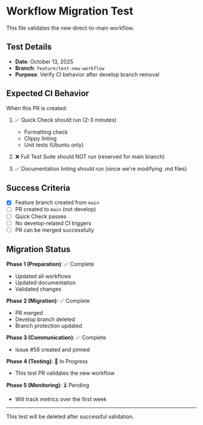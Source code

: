 # Workflow Migration Test

This file validates the new direct-to-main workflow.

## Test Details

- **Date**: October 13, 2025
- **Branch**: `feature/test-new-workflow`
- **Purpose**: Verify CI behavior after develop branch removal

## Expected CI Behavior

When this PR is created:

1. ✅ Quick Check should run (2-3 minutes)
   - Formatting check
   - Clippy linting
   - Unit tests (Ubuntu only)

2. ❌ Full Test Suite should NOT run (reserved for main branch)

3. ✅ Documentation linting should run (since we're modifying .md files)

## Success Criteria

- [x] Feature branch created from `main`
- [ ] PR created to `main` (not develop)
- [ ] Quick Check passes
- [ ] No develop-related CI triggers
- [ ] PR can be merged successfully

## Migration Status

**Phase 1 (Preparation)**: ✅ Complete
- Updated all workflows
- Updated documentation
- Validated changes

**Phase 2 (Migration)**: ✅ Complete
- PR merged
- Develop branch deleted
- Branch protection updated

**Phase 3 (Communication)**: ✅ Complete
- Issue #56 created and pinned

**Phase 4 (Testing)**: 🔄 In Progress
- This test PR validates the new workflow

**Phase 5 (Monitoring)**: ⏳ Pending
- Will track metrics over the first week

---

This test will be deleted after successful validation.
